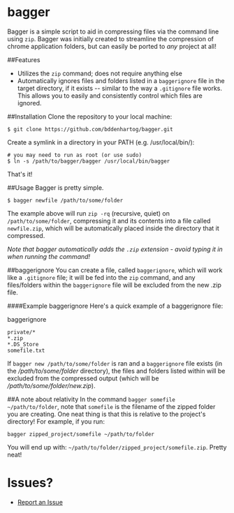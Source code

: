 bagger
======

Bagger is a simple script to aid in compressing files via the command line using `zip`. Bagger was initially created to streamline the compression of chrome application folders, but can easily be ported to _any_ project at all!

##Features
- Utilizes the `zip` command; does not require anything else
- Automatically ignores files and folders listed in a `baggerignore` file in the target directory, if it exists -- similar to the way a `.gitignore` file works. This allows you to easily and consistently control which files are ignored.

##Installation
Clone the repository to your local machine:
    
    $ git clone https://github.com/bddenhartog/bagger.git

Create a symlink in a directory in your PATH (e.g. /usr/local/bin/):
    
    # you may need to run as root (or use sudo)
    $ ln -s /path/to/bagger/bagger /usr/local/bin/bagger

That's it!

##Usage
Bagger is pretty simple.
    
    $ bagger newfile /path/to/some/folder

The example above will run `zip -rq` (recursive, quiet) on `/path/to/some/folder`, compressing it and its contents into a file called `newfile.zip`, which will be automatically placed inside the directory that it compressed.

_Note that bagger automatically adds the `.zip` extension - avoid typing it in when running the command!_

##baggerignore
You can create a file, called `baggerignore`, which will work like a `.gitignore` file; it will be fed into the `zip` command, and any files/folders within the `baggerignore` file will be excluded from the new .zip file.

####Example baggerignore
Here's a quick example of a baggerignore file:

baggerignore
    
    private/*
    *.zip
    *.DS_Store
    somefile.txt

If `bagger new /path/to/some/folder` is ran and a `baggerignore` file exists (in the _/path/to/some/folder_ directory), the files and folders listed within will be excluded from the compressed output (which will be _/path/to/some/folder/new.zip_).

##A note about relativity
In the command `bagger somefile ~/path/to/folder`, note that `somefile` is the filename of the zipped folder you are creating. One neat thing is that this is relative to the project's directory! For example, if you run:

`bagger zipped_project/somefile ~/path/to/folder`

You will end up with: `~/path/to/folder/zipped_project/somefile.zip`. Pretty neat!

Issues?
=======
- [Report an Issue](https://github.com/bddenhartog/bagger/issues)
